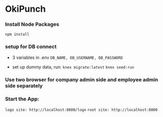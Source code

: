 # OkiPunch

### Install Node Packages

`npm install`

### setup for DB connect

- 3 variables in .env
  `DB_NAME, DB_USERNAME, DB_PASSWORD`

- set up dummy data, run:
  `knex migrate:latest`
  `knex seed:run`

### Use two browser for company admin side and employee admin side separately

### Start the App:

`logo site: http://localhost:8000/logo`
`root site: http://localhost:8000 `
